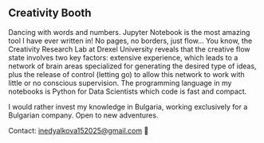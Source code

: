 ## Creativity Booth
Dancing with words and numbers. Jupyter Notebook is the most amazing tool I have ever written in! No pages, no borders, just flow... You know, the Creativity Research Lab at Drexel University reveals that the creative flow state involves two key factors: extensive experience, which leads to a network of brain areas specialized for generating the desired type of ideas, plus the release of control (letting go) to allow this network to work with little or no conscious supervision. The programming language in my notebooks is Python for Data Scientists which code is fast and compact.

I would rather invest my knowledge in Bulgaria, working exclusively for a Bulgarian company. Open to new adventures.

Contact: inedyalkova152025@gmail.com 📨
